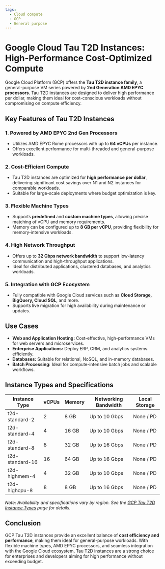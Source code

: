```yaml
---
tags:
  - Cloud compute
  - GCP
  - General purpose
---
```


# Google Cloud Tau T2D Instances: High-Performance Cost-Optimized Compute

Google Cloud Platform (GCP) offers the **Tau T2D instance family**, a general-purpose VM series powered by **2nd Generation AMD EPYC processors**. Tau T2D instances are designed to deliver high performance per dollar, making them ideal for cost-conscious workloads without compromising on compute efficiency.

## Key Features of Tau T2D Instances

### 1. **Powered by AMD EPYC 2nd Gen Processors**

* Utilizes AMD EPYC Rome processors with up to **64 vCPUs** per instance.
* Offers excellent performance for multi-threaded and general-purpose workloads.

### 2. **Cost-Efficient Compute**

* Tau T2D instances are optimized for **high performance per dollar**, delivering significant cost savings over N1 and N2 instances for comparable workloads.
* Suitable for large-scale deployments where budget optimization is key.

### 3. **Flexible Machine Types**

* Supports **predefined** and **custom machine types**, allowing precise matching of vCPU and memory requirements.
* Memory can be configured up to **8 GB per vCPU**, providing flexibility for memory-intensive workloads.

### 4. **High Network Throughput**

* Offers up to **32 Gbps network bandwidth** to support low-latency communication and high-throughput applications.
* Ideal for distributed applications, clustered databases, and analytics workloads.

### 5. **Integration with GCP Ecosystem**

* Fully compatible with Google Cloud services such as **Cloud Storage, BigQuery, Cloud SQL**, and more.
* Supports live migration for high availability during maintenance or updates.

## Use Cases

* **Web and Application Hosting:** Cost-effective, high-performance VMs for web servers and microservices.
* **Enterprise Applications:** Deploy ERP, CRM, and analytics systems efficiently.
* **Databases:** Suitable for relational, NoSQL, and in-memory databases.
* **Batch Processing:** Ideal for compute-intensive batch jobs and scalable workflows.

## Instance Types and Specifications

| Instance Type   | vCPUs | Memory | Networking Bandwidth | Local Storage |
| --------------- | ----- | ------ | -------------------- | ------------- |
| t2d-standard-2  | 2     | 8 GB   | Up to 10 Gbps        | None / PD     |
| t2d-standard-4  | 4     | 16 GB  | Up to 10 Gbps        | None / PD     |
| t2d-standard-8  | 8     | 32 GB  | Up to 16 Gbps        | None / PD     |
| t2d-standard-16 | 16    | 64 GB  | Up to 16 Gbps        | None / PD     |
| t2d-highmem-4   | 4     | 32 GB  | Up to 10 Gbps        | None / PD     |
| t2d-highcpu-8   | 8     | 8 GB   | Up to 16 Gbps        | None / PD     |

*Note: Availability and specifications vary by region. See the [GCP Tau T2D Instance Types](https://cloud.google.com/compute/docs/machine-types#tau_machine_types) page for details.*

## Conclusion

GCP Tau T2D instances provide an excellent balance of **cost efficiency and performance**, making them ideal for general-purpose workloads. With flexible machine types, AMD EPYC processors, and seamless integration with the Google Cloud ecosystem, Tau T2D instances are a strong choice for enterprises and developers aiming for high performance without exceeding budget.
